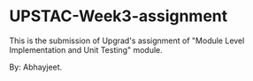 # UPSTAC-Week3-assignment

This is the submission of Upgrad's assignment of "Module Level Implementation and Unit Testing" module. 

By: Abhayjeet.
